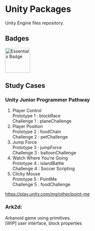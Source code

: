 
# Unity Packages

Unity Engine files repository.

## Badges

<img src="https://images.youracclaim.com/images/ebea4a14-2685-4e01-ac66-9bc88e0b26c0/00-Unity_Essentials-Pathway_Badge.png" alt="Essentials Badge" width="80"/>

## Study Cases

### Unity Junior Programmer Pathway

1. Player Control<br>
Prototype 1 : blockRace<br>
Challenge 1 : planeChallenge
1. Player Position<br>
Prototype 2 : foodChain<br>
Challenge 2 : petChallenge<br>
1. Jump Force<br>
Prototype 3 : jumpForce<br>
Challenge 3 : balloonChallenge
1. Watch Where You're Going<br>
Prototype 4 : islandBattle<br>
Challenge 4 : Soccer Scripting
1. Clicky Mouse<br>
Prototype 5 : PointMe<br>
Challenge 5 : foodChallenge

https://play.unity.com/mg/other/point-me

### Ark2d:

Arkanoid game using primitives.<br>
[WIP] user interface, block properties
